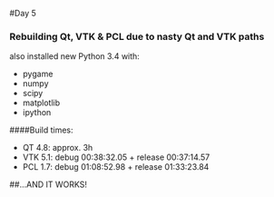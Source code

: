 #Day 5
### Rebuilding Qt, VTK & PCL due to nasty Qt and VTK paths

also installed new Python 3.4 with:

* pygame
* numpy
* scipy
* matplotlib
* ipython


####Build times:

* QT 4.8: approx. 3h
* VTK 5.1: debug 00:38:32.05 + release 00:37:14.57
* PCL 1.7: debug 01:08:52.98 + release 01:33:23.84


##...AND IT WORKS!